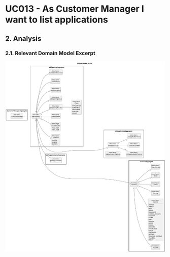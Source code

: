 # UC013 - As Customer Manager I want to list applications

## 2. Analysis

### 2.1. Relevant Domain Model Excerpt 

![Domain Model](svg/uc013-domain-model.svg)